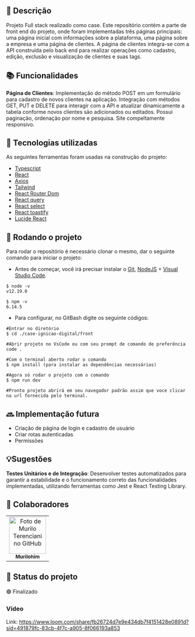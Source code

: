 
## :memo: Descrição

Projeto Full stack realizado como case. Este repositório contém a parte de front end do projeto, onde foram implementadas três páginas principais: uma página inicial com informações sobre a plataforma, uma página sobre a empresa e uma página de clientes. A página de clientes integra-se com a API construída pelo back end para realizar operações como cadastro, edição, exclusão e visualização de clientes e suas tags.

## :books: Funcionalidades

**Página de Clientes**: Implementação do método POST em um formulário para cadastro de novos clientes na aplicação. Integração com métodos GET, PUT e DELETE para interagir com a API e atualizar dinamicamente a tabela conforme novos clientes são adicionados ou editados.
Possui paginação, ordenação por nome e pesquisa.
Site compeltamente responsivo.

## :wrench: Tecnologias utilizadas

As seguintes ferramentas foram usadas na construção do projeto:

- [Typescript](https://www.typescriptlang.org/)
- [React](https://pt-br.reactjs.org/)
- [Axios](https://axios-http.com/)
- [Tailwind](https://tailwindcss.com/)
- [React Router Dom](https://v5.reactrouter.com/web/guides/quick-start)
- [React query](https://tanstack.com/query/latest)
- [React select](https://react-select.com/home)
- [React toastify](https://www.npmjs.com/package/react-toastify)
- [Lucide React](https://lucide.dev/)

## :rocket: Rodando o projeto

Para rodar o repositório é necessário clonar o mesmo, dar o seguinte comando para iniciar o projeto:

- Antes de começar, você irá precisar instalar o [Git](https://git-scm.com/), [NodeJS](https://nodejs.org/pt-br/download/) + [Visual Studio Code](https://code.visualstudio.com/).

```# Versões mínimas ou superiores.
$ node -v
v12.19.0

$ npm -v
6.14.5
```

- Para configurar, no GitBash digite os seguinte códigos:

```
#Entrar no diretório
$ cd ./case-ignicao-digital/front

#Abrir projeto no VsCode ou com seu prompt de comando de preferência
code .

#Com o terminal aberto rodar o comando
$ npm install (para instalar as dependências necessárias)

#Agora só rodar o projeto com o comando
$ npm run dev

#Pronto projeto abrirá em seu navegador padrão assim que voce clicar na url fornecida pelo terminal.

```

## :soon: Implementação futura

- Criação de página de login e cadastro de usuário
- Criar rotas autenticadas
- Permissões

## 💡Sugestões

**Testes Unitários e de Integração**: Desenvolver testes automatizados para garantir a estabilidade e o funcionamento correto das funcionalidades implementadas, utilizando ferramentas como Jest e React Testing Library.

## :handshake: Colaboradores

<table>
  <tr>
    <td align="center">
      <a href="http://github.com/murilohim">
        <img src="https://avatars.githubusercontent.com/u/84817937?s=400&u=889026ba86ed2fc84b6a1719fa7fbed7b6289128&v=4" width="100px;" alt="Foto de Murilo Terenciani no GitHub"/><br>
        <sub>
          <b>Murilohim</b>
        </sub>
      </a>
    </td>
  </tr>
</table>

## :dart: Status do projeto

🟢 Finalizado

### Vídeo

Link: https://www.loom.com/share/fb26724d7e9e434db7f4151428e0891d?sid=491879fc-83cb-4f7c-a905-8f066193a853
